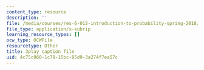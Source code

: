 ```yaml
---
content_type: resource
description: ''
file: /media/courses/res-6-012-introduction-to-probability-spring-2018/4c75c9601c7915bc85d93a274f7ea57c_Yh5bR7X3ch8.srt
file_type: application/x-subrip
learning_resource_types: []
ocw_type: OCWFile
resourcetype: Other
title: 3play caption file
uid: 4c75c960-1c79-15bc-85d9-3a274f7ea57c
---
```

